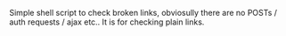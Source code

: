 Simple shell script to check broken links, obviosully there are no POSTs / auth requests / ajax etc.. It is for checking plain links.
